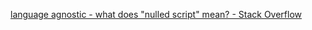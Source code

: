 
[language agnostic - what does "nulled script" mean? - Stack Overflow](https://stackoverflow.com/questions/6350303/what-does-nulled-script-mean)
